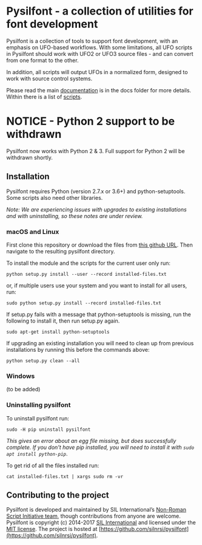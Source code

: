# Pysilfont - a collection of utilities for font development

Pysilfont is a collection of tools to support font development, with an emphasis on UFO-based workflows. With some limitations, all UFO scripts in Pysilfont should work with UFO2 or UFO3 source files - and can convert from one format to the other.

In addition, all scripts will output UFOs in a normalized form, designed to work with source control systems.

Please read the main [documentation](docs/docs.md) is in the docs folder for more details.  Within there is a list of [scripts](docs/scripts.md).

# NOTICE - Python 2 support to be withdrawn 

Pysilfont now works with Python 2 & 3.  Full support for Python 2 will be withdrawn shortly.

## Installation

Pysilfont requires Python (version 2.7.x or 3.6+) and python-setuptools. Some scripts also need other libraries.

_Note: We are experiencing issues with upgrades to existing installations and with uninstalling, so these notes are under review._

### macOS and Linux

First clone this repository or download the files from [this github URL](https://github.com/silnrsi/pysilfont.git). Then navigate to the resulting pysilfont directory.

To install the module and the scripts for the current user only run:

```
python setup.py install --user --record installed-files.txt
```

or, if multiple users use your system and you want to install for all users, run:

```
sudo python setup.py install --record installed-files.txt
```

If setup.py fails with a message that python-setuptools is missing, run the following to install it, then run setup.py again.

```
sudo apt-get install python-setuptools
```

If upgrading an existing installation you will need to clean up from previous installations by running this before the commands above:

```
python setup.py clean --all
```


### Windows

(to be added)

### Uninstalling pysilfont

To uninstall pysilfont run:

```
sudo -H pip uninstall pysilfont
```

_This gives an error about an egg file missing, but does successfully complete. If you don't have pip installed, you will need to install it with ```sudo apt install python-pip```_.

To get rid of all the files installed run:

```
cat installed-files.txt | xargs sudo rm -vr
```

## Contributing to the project

Pysilfont is developed and maintained by SIL International’s [Non-Roman Script Initiative team](http://scripts.sil.org), though contributions from anyone are welcome. Pysilfont is copyright (c) 2014-2017 [SIL International](http://www.sil.org) and licensed under the [MIT license](http://en.wikipedia.org/wiki/MIT_License). The project is hosted at [https://github.com/silnrsi/pysilfont](https://github.com/silnrsi/pysilfont).

